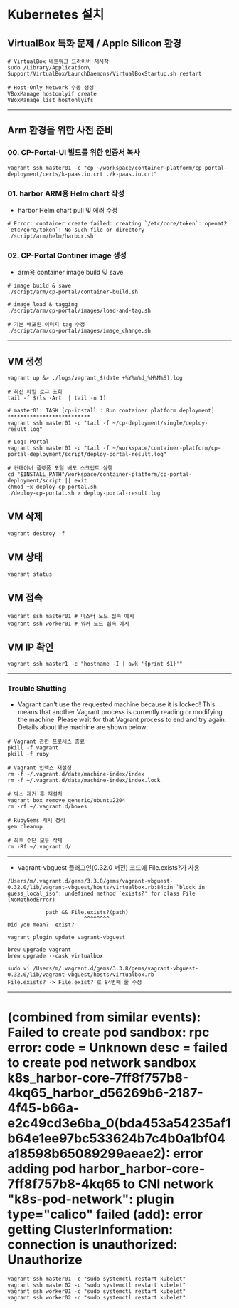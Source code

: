 # Kubernetes 설치

## VirtualBox 특화 문제 / Apple Silicon 환경
```shell
# VirtualBox 네트워크 드라이버 재시작
sudo /Library/Application\ Support/VirtualBox/LaunchDaemons/VirtualBoxStartup.sh restart

# Host-Only Network 수동 생성
VBoxManage hostonlyif create
VBoxManage list hostonlyifs
```

---

## Arm 환경을 위한 사전 준비

### 00. CP-Portal-UI 빌드를 위한 인증서 복사
```shell
vagrant ssh master01 -c "cp ~/workspace/container-platform/cp-portal-deployment/certs/k-paas.io.crt ./k-paas.io.crt"
```

### 01. harbor ARM용 Helm chart 작성
- harbor Helm chart pull 및 에러 수정
```shell
# Error: container create failed: creating `/etc/core/token`: openat2 `etc/core/token`: No such file or directory
./script/arm/helm/harbor.sh
```

### 02. CP-Portal Continer image 생성
- arm용 container image build 및 save
```shell
# image build & save
./script/arm/cp-portal/container-build.sh

# image load & tagging
./script/arm/cp-portal/images/load-and-tag.sh

# 기본 배포된 이미지 tag 수정
./script/arm/cp-portal/images/image_change.sh
```

---

## VM 생성
```shell
vagrant up &> ./logs/vagrant_$(date +%Y%m%d_%H%M%S).log

# 최신 파일 로그 조회
tail -f $(ls -Art  | tail -n 1)

# master01: TASK [cp-install : Run container platform deployment] **************************
vagrant ssh master01 -c "tail -f ~/cp-deployment/single/deploy-result.log"

# Log: Portal
vagrant ssh master01 -c "tail -f ~/workspace/container-platform/cp-portal-deployment/script/deploy-portal-result.log"

# 컨테이너 플랫폼 포털 배포 스크립트 실행
cd "$INSTALL_PATH"/workspace/container-platform/cp-portal-deployment/script || exit
chmod +x deploy-cp-portal.sh
./deploy-cp-portal.sh > deploy-portal-result.log
```

## VM 삭제
```shell
vagrant destroy -f
```

## VM 상태
```shell
vagrant status
```

## VM 접속
```shell
vagrant ssh master01 # 마스터 노드 접속 예시
vagrant ssh worker01 # 워커 노드 접속 예시
```

## VM IP 확인
```shell
vagrant ssh master1 -c "hostname -I | awk '{print $1}'"
```

---

### Trouble Shutting
- Vagrant can't use the requested machine because it is locked! This
  means that another Vagrant process is currently reading or modifying
  the machine. Please wait for that Vagrant process to end and try
  again. Details about the machine are shown below:

```shell
# Vagrant 관련 프로세스 종료
pkill -f vagrant
pkill -f ruby

# Vagrant 인덱스 재설정
rm -f ~/.vagrant.d/data/machine-index/index
rm -f ~/.vagrant.d/data/machine-index/index.lock

# 박스 제거 후 재설치
vagrant box remove generic/ubuntu2204
rm -rf ~/.vagrant.d/boxes
 
# RubyGems 캐시 정리
gem cleanup

# 최후 수단 모두 삭제
rm -Rf ~/.vagrant.d/
```

---

- vagrant-vbguest 플러그인(0.32.0 버전) 코드에 File.exists?가 사용
~~~
/Users/m/.vagrant.d/gems/3.3.8/gems/vagrant-vbguest-0.32.0/lib/vagrant-vbguest/hosts/virtualbox.rb:84:in `block in guess_local_iso': undefined method `exists?' for class File (NoMethodError)

            path && File.exists?(path)
                        ^^^^^^^^
Did you mean?  exist?
~~~
```shell
vagrant plugin update vagrant-vbguest

brew upgrade vagrant
brew upgrade --cask virtualbox
```
~~~
sudo vi /Users/m/.vagrant.d/gems/3.3.8/gems/vagrant-vbguest-0.32.0/lib/vagrant-vbguest/hosts/virtualbox.rb
File.exists? -> File.exist? 로 84번째 줄 수정
~~~

---

# (combined from similar events): Failed to create pod sandbox: rpc error: code = Unknown desc = failed to create pod network sandbox k8s_harbor-core-7ff8f757b8-4kq65_harbor_d56269b6-2187-4f45-b66a-e2c49cd3e6ba_0(bda453a54235af1b64e1ee97bc533624b7c4b0a1bf04a18598b65089299aeae2): error adding pod harbor_harbor-core-7ff8f757b8-4kq65 to CNI network "k8s-pod-network": plugin type="calico" failed (add): error getting ClusterInformation: connection is unauthorized: Unauthorize
```shell
vagrant ssh master01 -c "sudo systemctl restart kubelet"
vagrant ssh master02 -c "sudo systemctl restart kubelet"
vagrant ssh worker01 -c "sudo systemctl restart kubelet"
vagrant ssh worker02 -c "sudo systemctl restart kubelet"

```
